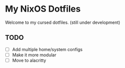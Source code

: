 # My NixOS Dotfiles

Welcome to my cursed dotfiles. (still under development)


## TODO
- [ ] Add multiple home/system configs
- [ ] Make it more modular
- [ ] Move to alacritty
